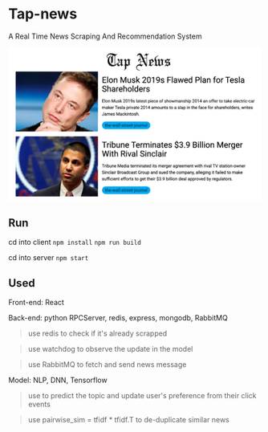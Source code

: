 # Tap-news
A Real Time News Scraping And Recommendation System

![image](https://github.com/alexjianghuiting/Tap-news/blob/master/Pasted%20Graphic%2088.png)

## Run
cd into client ```npm install``` ```npm run build```

cd into server ```npm start```

## Used
Front-end: React

Back-end: python RPCServer, redis, express, mongodb, RabbitMQ
  
>use redis to check if it's already scrapped
  
>use watchdog to observe the update in the model

>use RabbitMQ to fetch and send news message

Model: NLP, DNN, Tensorflow
  
>use to predict the topic and update user's preference from their click events

>use pairwise_sim = tfidf * tfidf.T to de-duplicate similar news
